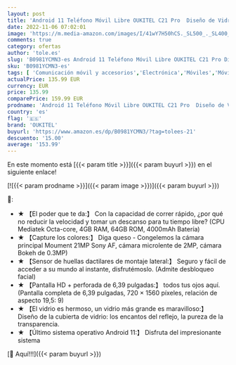 ```yaml
---
layout: post
title: 'Android 11 Teléfono Móvil Libre OUKITEL C21 Pro  Diseño de Vidrio Completo  4GB+64GB  256GB SD Externa  Cámara Triple 21MP  Dual SIM  Pantalla HD+ 6.39   Huella Digital Identificación Facial Negro'
date: 2022-11-06 07:02:01
image: 'https://m.media-amazon.com/images/I/41wY7H50hCS._SL500_._SL400_.jpg'
comments: true
category: ofertas
author: 'tole.es'
slug: 'B0981YCMN3-es Android 11 Teléfono Móvil Libre OUKITEL C21 Pro Diseño de...'
sku: 'B0981YCMN3-es'
tags: [ 'Comunicación móvil y accesorios','Electrónica','Móviles','Móviles y smartphones libres','android','oukitel','🇪🇸', ]
actualPrice: 135.99 EUR
currency: EUR
price: 135.99
comparePrice: 159.99 EUR
prodname: 'Android 11 Teléfono Móvil Libre OUKITEL C21 Pro  Diseño de Vidrio Completo  4GB+64GB  256GB SD Externa  Cámara Triple 21MP  Dual SIM  Pantalla HD+ 6.39   Huella Digital Identificación Facial Negro'
country: 'es'
flag: '🇪🇸'
brand: 'OUKITEL'
buyurl: 'https://www.amazon.es/dp/B0981YCMN3/?tag=tolees-21'
descuento: '15.00'
average: '153.99'
---
```


En este momento está [{{< param title >}}]({{< param buyurl >}}) en el siguiente enlace!

[![{{< param prodname >}}]({{< param image >}})]({{< param buyurl >}})

🔎:

- ★ 【El poder que te da:】 Con la capacidad de correr rápido, ¿por qué no reducir la velocidad y tomar un descanso para tu tiempo libre? (CPU Mediatek Octa-core, 4GB RAM, 64GB ROM, 4000mAh Batería)
- ★ 【Capture los colores:】 Diga queso - Congelemos la cámara principal Moument 21MP Sony AF, cámara microlente de 2MP, cámara Bokeh de 0.3MP)
- ★ 【Sensor de huellas dactilares de montaje lateral:】 Seguro y fácil de acceder a su mundo al instante, disfrutémoslo. (Admite desbloqueo facial)
- ★ 【Pantalla HD + perforada de 6,39 pulgadas:】 todos tus ojos aquí. (Pantalla completa de 6,39 pulgadas, 720 × 1560 píxeles, relación de aspecto 19,5: 9)
- ★ 【El vidrio es hermoso, un vidrio más grande es maravilloso:】 Diseño de la cubierta de vidrio: los encantos del reflejo, la pureza de la transparencia.
- ★ 【Último sistema operativo Android 11:】 Disfruta del impresionante sistema

[🛒 Aquí!!!]({{< param buyurl >}})
